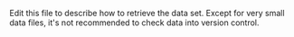 
Edit this file to describe how to retrieve the data set. Except for very small data files, it's not recommended to check data into version control.
